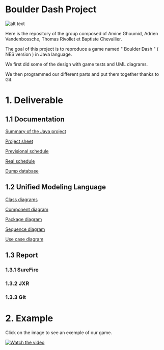 # Boulder Dash Project
![alt text](https://cdn.discordapp.com/attachments/358708954454294538/585021501741203457/unknown.png)

Here is the repository of the group composed of Amine Ghoumid, Adrien Vandenbossche, Thomas Rivollet et Baptiste Chevallier.

The goal of this project is to reproduce a game named " Boulder Dash " ( NES version ) in Java language.

We first did some of the design with game tests and UML diagrams.

We then programmed our different parts and put them together thanks to Git.

# 1. Deliverable
##  1.1 Documentation
[Summary of the Java project](https://github.com/Caster000/Projet_Boulder_Dash/blob/master/documentation/Summary%20of%20the%20Java%20project(french).docx)

[Project sheet]()

[Previsional schedule](https://github.com/Caster000/Projet_Boulder_Dash/blob/master/documentation/Previsional%20schedule.JPG)

[Real schedule](https://github.com/Caster000/Projet_Boulder_Dash/blob/master/documentation/Schedule.JPG)

[Dump database](https://github.com/Caster000/Projet_Boulder_Dash/blob/master/documentation/Dump_map.sql)

##  1.2 Unified Modeling Language
[Class diagrams](https://github.com/Caster000/Projet_Boulder_Dash/tree/master/diagram/Class%20diagrams)

[Component diagram](https://github.com/Caster000/Projet_Boulder_Dash/tree/master/diagram/Component%20diagram)

[Package diagram](https://github.com/Caster000/Projet_Boulder_Dash/tree/master/diagram/Package%20diagram)

[Sequence diagram](https://github.com/Caster000/Projet_Boulder_Dash/tree/master/diagram/Sequence%20diagram)

[Use case diagram](https://github.com/Caster000/Projet_Boulder_Dash/tree/master/diagram/Use%20case%20diagram)

##  1.3 Report

### 1.3.1 SureFire

### 1.3.2 JXR

### 1.3.3 Git

# 2. Example
Click on the image to see an exemple of our game.

[![Watch the video](https://cdn.discordapp.com/attachments/358708954454294538/585036461976584192/unknown.png)](https://youtu.be/kWQZUZeQmIU)
